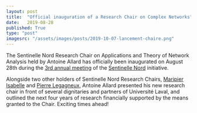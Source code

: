 ```yaml
---
layout: post
title:  "Official inauguration of a Research Chair on Complex Networks"
date:   2019-08-28
published: True
type: "post"
imagesrc: "/assets/images/posts/2019-10-07-lancement-chaire.png"
---
```


The Sentinelle Nord Research Chair on Applications and Theory of Network Analysis held by Antoine Allard has officially been inaugurated on August 28th during the [3rd annual meeting](https://sentinellenord.ulaval.ca/en/scientific-meeting-2019) of the [Sentinelle Nord](https://sentinellenord.ulaval.ca/en) initiative.

Alongside two other holders of Sentinelle Nord Research Chairs, [Maripier Isabelle](http://www.mpisabelle.com/) and [Pierre Legagneux](https://www.bio.ulaval.ca/departement-et-professeurs/professeurs-et-personnel/professeurs/fiche/show/legagneux-pierre/), Antoine Allard presented his new research chair in front of several dignitaries and partners of Université Laval, and outlined the next four years of research financially supported by the means granted to the Chair. Exciting times ahead!
